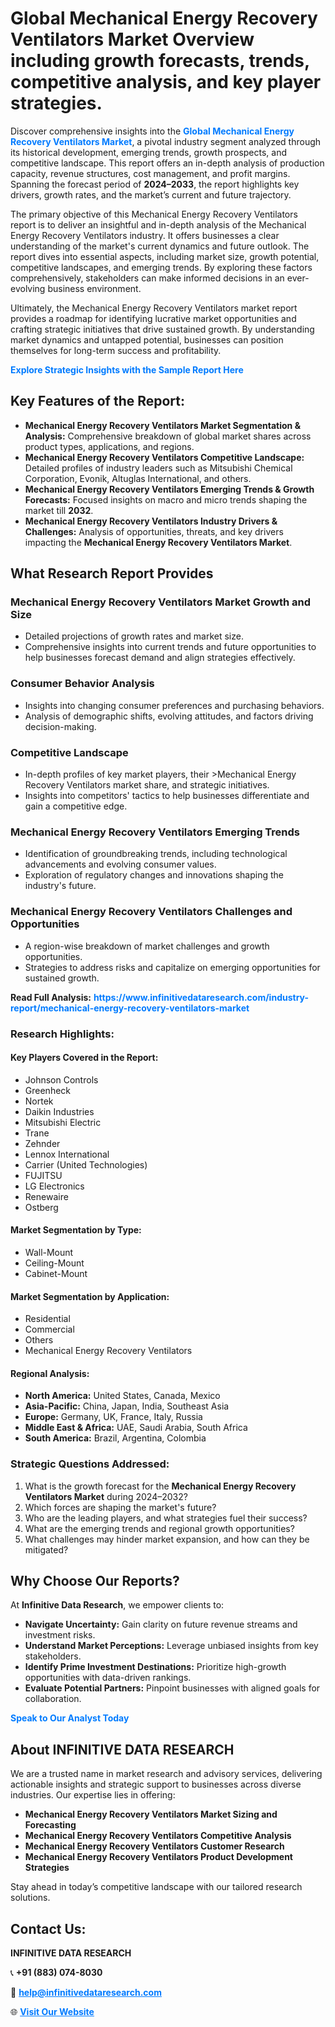 <h1>Global Mechanical Energy Recovery Ventilators Market Overview including growth forecasts, trends, competitive analysis, and key player strategies.</h1>
<p>
Discover comprehensive insights into the 
<a href="https://www.infinitivedataresearch.com/industry-report/mechanical-energy-recovery-ventilators-market" rel="dofollow" style="color: #007BFF; text-decoration: none;"><strong>Global Mechanical Energy Recovery Ventilators Market</strong></a>, a pivotal industry segment analyzed through its historical development, emerging trends, growth prospects, and competitive landscape. This report offers an in-depth analysis of production capacity, revenue structures, cost management, and profit margins. Spanning the forecast period of <strong>2024–2033</strong>, the report highlights key drivers, growth rates, and the market’s current and future trajectory.
</p>
<p>
The primary objective of this Mechanical Energy Recovery Ventilators report is to deliver an insightful and in-depth analysis of the Mechanical Energy Recovery Ventilators industry. It offers businesses a clear understanding of the market's current dynamics and future outlook. The report dives into essential aspects, including market size, growth potential, competitive landscapes, and emerging trends. By exploring these factors comprehensively, stakeholders can make informed decisions in an ever-evolving business environment.
</p>
<p>
Ultimately, the Mechanical Energy Recovery Ventilators market report provides a roadmap for identifying lucrative market opportunities and crafting strategic initiatives that drive sustained growth. By understanding market dynamics and untapped potential, businesses can position themselves for long-term success and profitability.
</p>
<p>
<a href="https://www.infinitivedataresearch.com/request-sample/reportId=102711" style="color: #007BFF; text-decoration: none;"><strong>Explore Strategic Insights with the Sample Report Here</strong></a>
</p>

<h2>Key Features of the Report:</h2>
<ul>
<li><strong>Mechanical Energy Recovery Ventilators Market Segmentation & Analysis:</strong> Comprehensive breakdown of global market shares across product types, applications, and regions.</li>
<li><strong>Mechanical Energy Recovery Ventilators Competitive Landscape:</strong> Detailed profiles of industry leaders such as Mitsubishi Chemical Corporation, Evonik, Altuglas International, and others.</li>
<li><strong>Mechanical Energy Recovery Ventilators Emerging Trends & Growth Forecasts:</strong> Focused insights on macro and micro trends shaping the market till <strong>2032</strong>.</li>
<li><strong>Mechanical Energy Recovery Ventilators Industry Drivers & Challenges:</strong> Analysis of opportunities, threats, and key drivers impacting the <strong>Mechanical Energy Recovery Ventilators Market</strong>.</li>
</ul>

<h2>What Research Report Provides</h2>
<h3>Mechanical Energy Recovery Ventilators Market Growth and Size</h3>
<ul>
<li>Detailed projections of growth rates and market size.</li>
<li>Comprehensive insights into current trends and future opportunities to help businesses forecast demand and align strategies effectively.</li>
</ul>

<h3>Consumer Behavior Analysis</h3>
<ul>
<li>Insights into changing consumer preferences and purchasing behaviors.</li>
<li>Analysis of demographic shifts, evolving attitudes, and factors driving decision-making.</li>
</ul>

<h3>Competitive Landscape</h3>
<ul>
<li>In-depth profiles of key market players, their >Mechanical Energy Recovery Ventilators market share, and strategic initiatives.</li>
<li>Insights into competitors' tactics to help businesses differentiate and gain a competitive edge.</li>
</ul>

<h3>Mechanical Energy Recovery Ventilators Emerging Trends</h3>
<ul>
<li>Identification of groundbreaking trends, including technological advancements and evolving consumer values.</li>
<li>Exploration of regulatory changes and innovations shaping the industry's future.</li>
</ul>

<h3>Mechanical Energy Recovery Ventilators Challenges and Opportunities</h3>
<ul>
<li>A region-wise breakdown of market challenges and growth opportunities.</li>
<li>Strategies to address risks and capitalize on emerging opportunities for sustained growth.</li>
</ul>
<p><strong>Read Full Analysis:</strong> <a href="https://www.infinitivedataresearch.com/industry-report/mechanical-energy-recovery-ventilators-market" rel="dofollow" style="color: #007BFF; text-decoration: none;"><strong>https://www.infinitivedataresearch.com/industry-report/mechanical-energy-recovery-ventilators-market</strong></a></p>
<h3>Research Highlights:</h3>
<h4>Key Players Covered in the Report:</h4>
<ul><li>Johnson Controls</li><li>Greenheck</li><li>Nortek</li><li>Daikin Industries</li><li>Mitsubishi Electric</li><li>Trane</li><li>Zehnder</li><li>Lennox International</li><li>Carrier (United Technologies)</li><li>FUJITSU</li><li>LG Electronics</li><li>Renewaire</li><li>Ostberg</li></ul>
<h4>Market Segmentation by Type:</h4>
<ul><li>Wall-Mount</li><li>Ceiling-Mount</li><li>Cabinet-Mount</li></ul>
<h4>Market Segmentation by Application:</h4>
<ul><li>Residential</li><li>Commercial</li><li>Others</li><li>Mechanical Energy Recovery Ventilators</li></ul>

<h4>Regional Analysis:</h4>
<ul>
<li><strong>North America:</strong> United States, Canada, Mexico</li>
<li><strong>Asia-Pacific:</strong> China, Japan, India, Southeast Asia</li>
<li><strong>Europe:</strong> Germany, UK, France, Italy, Russia</li>
<li><strong>Middle East & Africa:</strong> UAE, Saudi Arabia, South Africa</li>
<li><strong>South America:</strong> Brazil, Argentina, Colombia</li>
</ul>

<h3>Strategic Questions Addressed:</h3>
<ol>
<li>What is the growth forecast for the <strong>Mechanical Energy Recovery Ventilators Market</strong> during 2024–2032?</li>
<li>Which forces are shaping the market's future?</li>
<li>Who are the leading players, and what strategies fuel their success?</li>
<li>What are the emerging trends and regional growth opportunities?</li>
<li>What challenges may hinder market expansion, and how can they be mitigated?</li>
</ol>

<h2>Why Choose Our Reports?</h2>
<p>At <strong>Infinitive Data Research</strong>, we empower clients to:</p>
<ul>
<li><strong>Navigate Uncertainty:</strong> Gain clarity on future revenue streams and investment risks.</li>
<li><strong>Understand Market Perceptions:</strong> Leverage unbiased insights from key stakeholders.</li>
<li><strong>Identify Prime Investment Destinations:</strong> Prioritize high-growth opportunities with data-driven rankings.</li>
<li><strong>Evaluate Potential Partners:</strong> Pinpoint businesses with aligned goals for collaboration.</li>
</ul>
<p><a href="https://www.infinitivedataresearch.com/industry-report/mechanical-energy-recovery-ventilators-market" rel="dofollow" style="color: #007BFF; text-decoration: none;"><strong>Speak to Our Analyst Today</strong></a></p>

<h2>About INFINITIVE DATA RESEARCH</h2>
<p>We are a trusted name in market research and advisory services, delivering actionable insights and strategic support to businesses across diverse industries. Our expertise lies in offering:</p>
<ul>
<li><strong>Mechanical Energy Recovery Ventilators Market Sizing and Forecasting</strong></li>
<li><strong>Mechanical Energy Recovery Ventilators Competitive Analysis</strong></li>
<li><strong>Mechanical Energy Recovery Ventilators Customer Research</strong></li>
<li><strong>Mechanical Energy Recovery Ventilators Product Development Strategies</strong></li>
</ul>
<p>Stay ahead in today’s competitive landscape with our tailored research solutions.</p>

<h2>Contact Us:</h2>
<p><strong>INFINITIVE DATA RESEARCH</strong></p>
<p>📞 <strong>+91 (883) 074-8030</strong></p>
<p>📧 <strong><a href="mailto:help@infinitivedataresearch.com" style="color: #007BFF;">help@infinitivedataresearch.com</a></strong></p>
<p>🌐 <strong><a href="https://www.infinitivedataresearch.com" rel="dofollow" style="color: #007BFF;">Visit Our Website</a></strong></p>